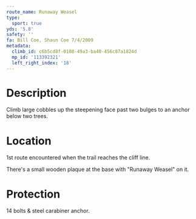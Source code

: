 ```yaml
---
route_name: Runaway Weasel
type:
  sport: true
yds: '5.8'
safety: ''
fa: Bill Coe, Shaun Coe 7/4/2009
metadata:
  climb_id: c6b5cd8f-0108-49a3-ba40-456c87a1824d
  mp_id: '113392321'
  left_right_index: '18'
---
```

# Description
Climb large cobbles up the steepening face past two bulges to an anchor below two trees.

# Location
1st route encountered when the trail reaches the cliff line.

There's a small wooden plaque at the base with "Runaway Weasel" on it.

# Protection
14 bolts & steel carabiner anchor.

